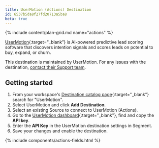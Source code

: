 ```yaml
---
title: UserMotion (Actions) Destination
id: 6537b5da8f27fd20713a5ba8
beta: true
---
```


{% include content/plan-grid.md name="actions" %}

[UserMotion](https://usermotion.com/?utm_source=segmentio&utm_medium=docs&utm_campaign=partners){:target="\_blank”} is AI-powered predictive lead scoring software that discovers intention signals and scores leads on potential to buy, expand, or churn.

This destination is maintained by UserMotion. For any issues with the destination, [contact their Support team](mailto:support@usermotion.com).

## Getting started

1. From your workspace's [Destination catalog page](https://app.segment.com/goto-my-workspace/destinations/catalog){:target="\_blank”} search for "UserMotion".
2. Select UserMotion and click **Add Destination**.
3. Select an existing Source to connect to UserMotion (Actions).
4. Go to the [UserMotion dashboard](https://app.usermotion.com/?returnPath=/settings/integrations?provider=api){:target="\_blank"}, find and copy the **API key**.
5. Enter the **API Key** in the UserMotion destination settings in Segment.
6. Save your changes and enable the destination.

{% include components/actions-fields.html %}
